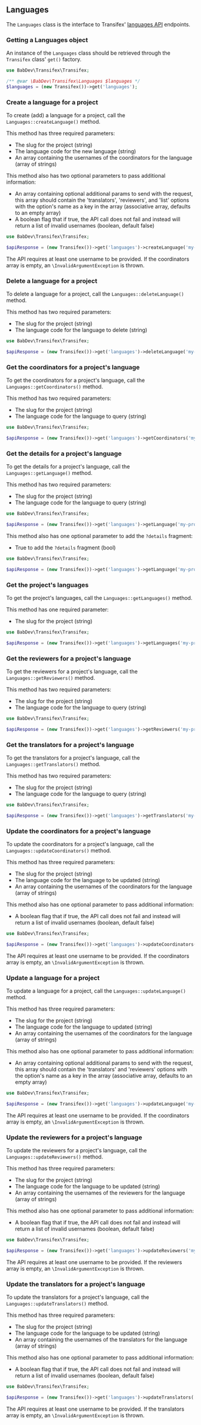 ## Languages

The `Languages` class is the interface to Transifex' [languages API](http://docs.transifex.com/api/languages/) endpoints.

### Getting a Languages object

An instance of the `Languages` class should be retrieved through the `Transifex` class' `get()` factory.

```php
use BabDev\Transifex\Transifex;

/** @var \BabDev\Transifex\Languages $languages */
$languages = (new Transifex())->get('languages');
```

### Create a language for a project

To create (add) a language for a project, call the `Languages::createLanguage()` method.

This method has three required parameters:

* The slug for the project (string)
* The language code for the new language (string)
* An array containing the usernames of the coordinators for the language (array of strings)

This method also has two optional parameters to pass additional information:

* An array containing optional additional params to send with the request, this array should contain the 'translators', 'reviewers', and 'list' options with the option's name as a key in the array (associative array, defaults to an empty array)
* A boolean flag that if true, the API call does not fail and instead will return a list of invalid usernames (boolean, default false)

```php
use BabDev\Transifex\Transifex;

$apiResponse = (new Transifex())->get('languages')->createLanguage('my-project', 'en-US', ['mbabker']);
```

The API requires at least one username to be provided. If the coordinators array is empty, an `\InvalidArgumentException` is thrown.

### Delete a language for a project

To delete a language for a project, call the `Languages::deleteLanguage()` method.

This method has two required parameters:

* The slug for the project (string)
* The language code for the language to delete (string)

```php
use BabDev\Transifex\Transifex;

$apiResponse = (new Transifex())->get('languages')->deleteLanguage('my-project', 'en-US');
```

### Get the coordinators for a project's language

To get the coordinators for a project's language, call the `Languages::getCoordinators()` method.

This method has two required parameters:

* The slug for the project (string)
* The language code for the language to query (string)

```php
use BabDev\Transifex\Transifex;

$apiResponse = (new Transifex())->get('languages')->getCoordinators('my-project', 'en-US');
```

### Get the details for a project's language

To get the details for a project's language, call the `Languages::getLanguage()` method.

This method has two required parameters:

* The slug for the project (string)
* The language code for the language to query (string)

```php
use BabDev\Transifex\Transifex;

$apiResponse = (new Transifex())->get('languages')->getLanguage('my-project', 'en-US');
```

This method also has one optional parameter to add the `?details` fragment:

* True to add the `?details` fragment (bool)

```php
use BabDev\Transifex\Transifex;

$apiResponse = (new Transifex())->get('languages')->getLanguage('my-project', 'en-US', true);
```

### Get the project's languages

To get the project's languages, call the `Languages::getLanguages()` method.

This method has one required parameter:

* The slug for the project (string)

```php
use BabDev\Transifex\Transifex;

$apiResponse = (new Transifex())->get('languages')->getLanguages('my-project');
```

### Get the reviewers for a project's language

To get the reviewers for a project's language, call the `Languages::getReviewers()` method.

This method has two required parameters:

* The slug for the project (string)
* The language code for the language to query (string)

```php
use BabDev\Transifex\Transifex;

$apiResponse = (new Transifex())->get('languages')->getReviewers('my-project', 'en-US');
```

### Get the translators for a project's language

To get the translators for a project's language, call the `Languages::getTranslators()` method.

This method has two required parameters:

* The slug for the project (string)
* The language code for the language to query (string)

```php
use BabDev\Transifex\Transifex;

$apiResponse = (new Transifex())->get('languages')->getTranslators('my-project', 'en-US');
```

### Update the coordinators for a project's language

To update the coordinators for a project's language, call the `Languages::updateCoordinators()` method.

This method has three required parameters:

* The slug for the project (string)
* The language code for the language to be updated (string)
* An array containing the usernames of the coordinators for the language (array of strings)

This method also has one optional parameter to pass additional information:

* A boolean flag that if true, the API call does not fail and instead will return a list of invalid usernames (boolean, default false)

```php
use BabDev\Transifex\Transifex;

$apiResponse = (new Transifex())->get('languages')->updateCoordinators('my-project', 'en-US', ['mbabker']);
```

The API requires at least one username to be provided. If the coordinators array is empty, an `\InvalidArgumentException` is thrown.

### Update a language for a project

To update a language for a project, call the `Languages::updateLanguage()` method.

This method has three required parameters:

* The slug for the project (string)
* The language code for the language to updated (string)
* An array containing the usernames of the coordinators for the language (array of strings)

This method also has one optional parameter to pass additional information:

* An array containing optional additional params to send with the request, this array should contain the 'translators' and 'reviewers' options with the option's name as a key in the array (associative array, defaults to an empty array)

```php
use BabDev\Transifex\Transifex;

$apiResponse = (new Transifex())->get('languages')->updateLanguage('my-project', 'en-US', ['mbabker']);
```

The API requires at least one username to be provided. If the coordinators array is empty, an `\InvalidArgumentException` is thrown.

### Update the reviewers for a project's language

To update the reviewers for a project's language, call the `Languages::updateReviewers()` method.

This method has three required parameters:

* The slug for the project (string)
* The language code for the language to be updated (string)
* An array containing the usernames of the reviewers for the language (array of strings)

This method also has one optional parameter to pass additional information:

* A boolean flag that if true, the API call does not fail and instead will return a list of invalid usernames (boolean, default false)

```php
use BabDev\Transifex\Transifex;

$apiResponse = (new Transifex())->get('languages')->updateReviewers('my-project', 'en-US', ['mbabker']);
```

The API requires at least one username to be provided. If the reviewers array is empty, an `\InvalidArgumentException` is thrown.

### Update the translators for a project's language

To update the translators for a project's language, call the `Languages::updateTranslators()` method.

This method has three required parameters:

* The slug for the project (string)
* The language code for the language to be updated (string)
* An array containing the usernames of the translators for the language (array of strings)

This method also has one optional parameter to pass additional information:

* A boolean flag that if true, the API call does not fail and instead will return a list of invalid usernames (boolean, default false)

```php
use BabDev\Transifex\Transifex;

$apiResponse = (new Transifex())->get('languages')->updateTranslators('my-project', 'en-US', ['mbabker']);
```

The API requires at least one username to be provided. If the translators array is empty, an `\InvalidArgumentException` is thrown.
